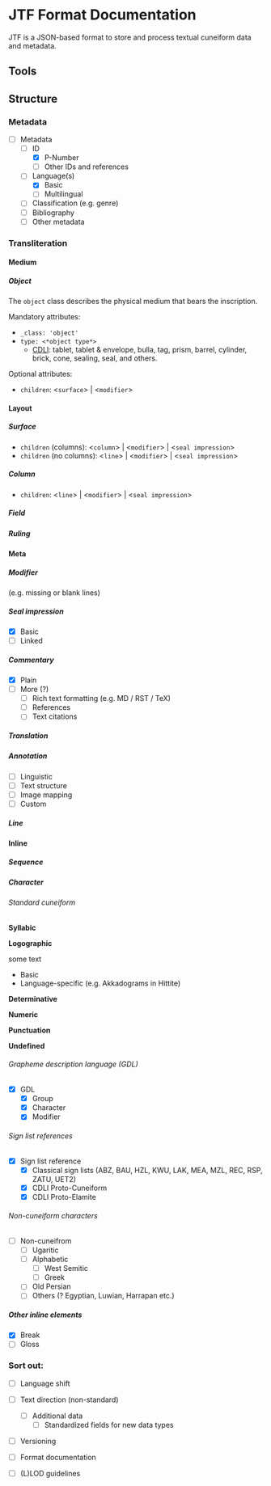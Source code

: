 # JTF Format Documentation

JTF is a JSON-based format to store and process textual cuneiform data and metadata.

## Tools

## Structure

### Metadata
  - [ ] Metadata
    - [ ] ID
      - [x] P-Number
      - [ ] Other IDs and references
     - [ ] Language(s)
       - [x] Basic
       - [ ] Multilingual
     - [ ] Classification (e.g. genre)
     - [ ] Bibliography
     - [ ] Other metadata

### Transliteration

#### Medium

##### Object
The `object` class describes the physical medium that bears the inscription.

Mandatory attributes:
- `_class: 'object'`
- `type: <*object type*>`
  - [CDLI](https://cdli.ucla.edu/?q=cdli-search-information#object_type): tablet, tablet & envelope, bulla, tag, prism, barrel, cylinder, brick, cone, sealing, seal, and others.

Optional attributes:
- `children`: <`surface`> | <`modifier`>

#### Layout

##### Surface
- `children` (columns): <`column`> | <`modifier`> | <`seal impression`>
- `children` (no columns): <`line`> | <`modifier`> | <`seal impression`>

##### Column
- `children`: <`line`> | <`modifier`> | <`seal impression`>

##### Field

##### Ruling

#### Meta

##### Modifier

(e.g. missing or blank lines)

##### Seal impression

- [x] Basic
- [ ] Linked

##### Commentary

- [x] Plain
- [ ] More (?)
  - [ ] Rich text formatting (e.g. MD / RST / TeX)
  - [ ] References
  - [ ] Text citations

##### Translation

##### Annotation
- [ ] Linguistic
- [ ] Text structure
- [ ] Image mapping
- [ ] Custom

##### Line

#### Inline

##### Sequence

##### Character

###### Standard cuneiform

**Syllabic**

**Logographic**

some text
- Basic
- Language-specific (e.g. Akkadograms in Hittite)

**Determinative**

**Numeric**

**Punctuation**

**Undefined**

###### Grapheme description language (GDL)

- [x] GDL
  - [x] Group
  - [x] Character
  - [x] Modifier

###### Sign list references

- [x] Sign list reference
  - [x] Classical sign lists (ABZ, BAU, HZL, KWU, LAK, MEA, MZL, REC, RSP, ZATU, UET2)
  - [x] CDLI Proto-Cuneiform
  - [x] CDLI Proto-Elamite

###### Non-cuneiform characters

- [ ] Non-cuneifrom
  - [ ] Ugaritic
  - [ ] Alphabetic
    - [ ] West Semitic
    - [ ] Greek
  - [ ] Old Persian
  - [ ] Others (? Egyptian, Luwian, Harrapan etc.)

##### Other inline elements

- [x] Break
- [ ] Gloss

### Sort out:

- [ ] Language shift
- [ ] Text direction (non-standard)

  - [ ] Additional data
    - [ ] Standardized fields for new data types
- [ ] Versioning
- [ ] Format documentation
- [ ] (L)LOD guidelines
